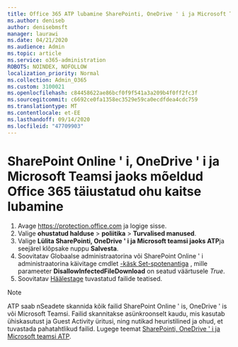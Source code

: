 ```yaml
---
title: Office 365 ATP lubamine SharePointi, OneDrive ' i ja Microsoft Teamsi jaoks
ms.author: deniseb
author: denisebmsft
manager: laurawi
ms.date: 04/21/2020
ms.audience: Admin
ms.topic: article
ms.service: o365-administration
ROBOTS: NOINDEX, NOFOLLOW
localization_priority: Normal
ms.collection: Admin_O365
ms.custom: 3100021
ms.openlocfilehash: c84458622ae86bcf0f9f541a3a209b4f0ff2fc3f
ms.sourcegitcommit: c6692ce0fa1358ec3529e59ca0ecdfdea4cdc759
ms.translationtype: MT
ms.contentlocale: et-EE
ms.lasthandoff: 09/14/2020
ms.locfileid: "47709903"
---
```

# <a name="enable-office-365-advanced-threat-protection-for-sharepoint-online-onedrive-and-microsoft-teams"></a>SharePoint Online ' i, OneDrive ' i ja Microsoft Teamsi jaoks mõeldud Office 365 täiustatud ohu kaitse lubamine

1. Avage https://protection.office.com ja logige sisse.
2. Valige **ohustatud halduse**  >  **poliitika**  >  **Turvalised manused**.
3. Valige **Lülita SharePointi, OneDrive ' i ja Microsoft teamsi jaoks ATP**ja seejärel klõpsake nuppu **Salvesta**.
4. Soovitatav Globaalse administraatorina või SharePoint Online ' i administraatorina käivitage cmdlet [-käsk Set-spotenantiga](https://docs.microsoft.com/powershell/module/sharepoint-online/Set-SPOTenant?view=sharepoint-ps) , mille parameeter **DisallowInfectedFileDownload** on seatud väärtusele *True*.
5. Soovitatav [Häälestage](https://docs.microsoft.com/microsoft-365/security/office-365-security/turn-on-atp-for-spo-odb-and-teams#set-up-alerts-for-detected-files) tuvastatud failide teatised.

> [!NOTE]
> ATP saab nSeadete skannida kõik failid SharePoint Online ' is, OneDrive ' is või Microsoft Teamsi. Failid skannitakse asünkroonselt kaudu, mis kasutab ühiskasutust ja Guest Activity üritusi, ning nutikad heuristilined ja ohud, et tuvastada pahatahtlikud failid. Lugege teemat [SharePointi, OneDrive ' i ja Microsoft teamsi ATP](https://docs.microsoft.com/microsoft-365/security/office-365-security/atp-for-spo-odb-and-teams).